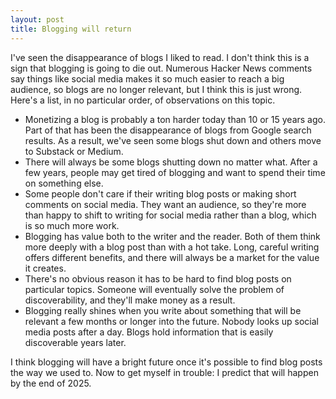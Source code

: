```yaml
---
layout: post
title: Blogging will return
---
```

I've seen the disappearance of blogs I liked to read. I don't think this is a sign that blogging is going to die out. Numerous Hacker News comments say things like social media makes it so much easier to reach a big audience, so blogs are no longer relevant, but I think this is just wrong. Here's a list, in no particular order, of observations on this topic.

- Monetizing a blog is probably a ton harder today than 10 or 15 years ago. Part of that has been the disappearance of blogs from Google search results. As a result, we've seen some blogs shut down and others move to Substack or Medium.
- There will always be some blogs shutting down no matter what. After a few years, people may get tired of blogging and want to spend their time on something else.
- Some people don't care if their writing blog posts or making short comments on social media. They want an audience, so they're more than happy to shift to writing for social media rather than a blog, which is so much more work.
- Blogging has value both to the writer and the reader. Both of them think more deeply with a blog post than with a hot take. Long, careful writing offers different benefits, and there will always be a market for the value it creates.
- There's no obvious reason it has to be hard to find blog posts on particular topics. Someone will eventually solve the problem of discoverability, and they'll make money as a result.
- Blogging really shines when you write about something that will be relevant a few months or longer into the future. Nobody looks up social media posts after a day. Blogs hold information that is easily discoverable years later.

I think blogging will have a bright future once it's possible to find blog posts the way we used to. Now to get myself in trouble: I predict that will happen by the end of 2025.